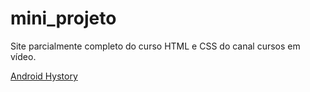 # mini_projeto

Site  parcialmente completo  do curso  HTML e CSS do canal cursos  em vídeo.

<a href="https://calebalzahed.github.io/mini_projeto/android.html">Android Hystory</a>